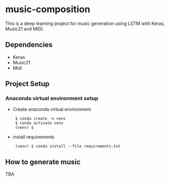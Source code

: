 # music-composition
This is a deep learning project for music generation using LSTM with Keras, Music21 and MIDI.
## Dependencies
 - Keras
 - Music21
 - Midi


## Project Setup
### Anaconda virtual environment setup
- Create anaconda virtual environment
  ```shell
   $ conda create -n venv
   $ conda activate venv
   (venv) $
  ```
- install requirements
  ```shell
   (venv) $ conda install --file requirements.txt
  ```

## How to generate music
TBA
